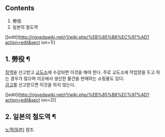 ## Contents

    

1. 勞役 
2. 일본의 철도역 

[[edit](http://rigvedawiki.net/r1/wiki.php/%EB%85%B8%EC%97%AD?action=edit&sect
ion=1)]

## 1. 勞役 ¶

[징역](%EC%A7%95%EC%97%AD.md)을 선고받고 [교도소](%EA%B5%90%EB%8F%84%EC%86%8C.md)에
수감되면 이것을 해야 한다. 주로 교도소에 작업장을 두고 하는 경우가 많으며 이곳에서 생산한 물건을 판매하는 쇼핑몰도 있다.  
[금고](%EA%B8%88%EA%B3%A0.md)를 선고받으면 이것을 하지 않는다.

  

[[edit](http://rigvedawiki.net/r1/wiki.php/%EB%85%B8%EC%97%AD?action=edit&sect
ion=2)]

## 2. 일본의 철도역 ¶

[노역(일본)](%EB%85%B8%EC%97%AD%28%EC%9D%BC%EB%B3%B8%29.md) 참조.

  

